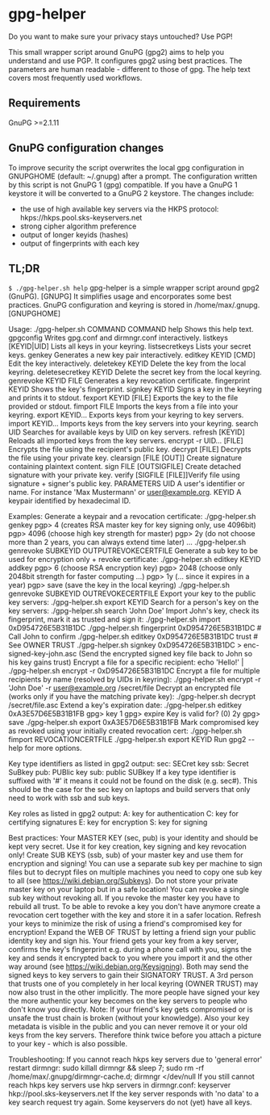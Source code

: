 # gpg-helper
Do you want to make sure your privacy stays untouched? Use PGP!

This small wrapper script around GnuPG (gpg2) aims to help you understand and use PGP. It configures gpg2 using best practices. The parameters are human readable - different to those of gpg. The help text covers most frequently used workflows.

## Requirements
GnuPG >=2.1.11

## GnuPG configuration changes
To improve security the script overwrites the local gpg configuration in GNUPGHOME (default: ~/.gnupg) after a prompt.
The configuration written by this script is not GnuPG 1 (gpg) compatible. If you have a GnuPG 1 keystore it will be converted to a GnuPG 2 keystore.
The changes include:
- the use of high available key servers via the HKPS protocol: hkps://hkps.pool.sks-keyservers.net
- strong cipher algorithm preference
- output of longer keyids (hashes)
- output of fingerprints with each key

## TL;DR
`$ ./gpg-helper.sh help`
gpg-helper is a simple wrapper script around gpg2 (GnuPG). [GNUPG]
It simplifies usage and encorporates some best practices.
GnuPG configuration and keyring is stored in /home/max/.gnupg. [GNUPGHOME]

Usage: ./gpg-helper.sh COMMAND
  COMMAND
    help                   Shows this help text.
    gpgconfig              Writes gpg.conf and dirmngr.conf interactively.
    listkeys [KEYID|UID]   Lists all keys in your keyring.
    listsecretkeys         Lists your secret keys.
    genkey                 Generates a new key pair interactively.
    editkey KEYID [CMD]    Edit the key interactively.
    deletekey KEYID        Delete the key from the local keyring.
    deletesecretkey KEYID  Delete the secret key from the local keyring.
    genrevoke KEYID FILE   Generates a key revocation certificate.
    fingerprint KEYID      Shows the key's fingerprint.
    signkey KEYID          Signs a key in the keyring and prints it to stdout.
    fexport KEYID [FILE]   Exports the key to the file provided or stdout.
    fimport FILE           Imports the keys from a file into your keyring.
    export KEYID…          Exports keys from your keyring to key servers.
    import KEYID…          Imports keys from the key servers into your keyring.
    search UID             Searches for available keys by UID on key servers.
    refresh [KEYID]        Reloads all imported keys from the key servers.
    encrypt -r UID… [FILE] Encrypts the file using the recipient's public key.
    decrypt [FILE]         Decrypts the file using your private key.
    clearsign [FILE [OUT]] Create signature containing plaintext content.
    sign FILE [OUTSIGFILE] Create detached signature with your private key.
    verify [SIGFILE [FILE]]Verify file using signature + signer's public key.
  PARAMETERS
    UID                    A user's identifier or name.
                           For instance 'Max Mustermann' or user@example.org.
    KEYID                  A keypair identified by hexadecimal ID.

Examples:
  Generate a keypair and a revocation certificate:
    ./gpg-helper.sh genkey
    pgp> 4 (creates RSA master key for key signing only, use 4096bit)
    pgp> 4096 (choose high key strength for master)
    pgp> 2y (do not choose more than 2 years, you can always extend time later)
    ...
    ./gpg-helper.sh genrevoke SUBKEYID OUTPUTREVOKECERTFILE
  Generate a sub key to be used for encryption only + revoke certificate:
    ./gpg-helper.sh editkey KEYID addkey
    pgp> 6 (choose RSA encryption key)
    pgp> 2048 (choose only 2048bit strength for faster computing ...)
    pgp> 1y   (... since it expires in a year)
    pgp> save (save the key in the local keyring)
    ./gpg-helper.sh genrevoke SUBKEYID OUTREVOKECERTFILE
  Export your key to the public key servers:
    ./gpg-helper.sh export KEYID
  Search for a person's key on the key servers:
    ./gpg-helper.sh search 'John Doe'
  Import John's key, check its fingerprint, mark it as trusted and sign it:
    ./gpg-helper.sh import 0xD954726E5B31B1DC
    ./gpg-helper.sh fingerprint 0xD954726E5B31B1DC # Call John to confirm
    ./gpg-helper.sh editkey 0xD954726E5B31B1DC trust # See OWNER TRUST
    ./gpg-helper.sh signkey 0xD954726E5B31B1DC > enc-signed-key-john.asc
    (Send the encrypted signed key file back to John so his key gains trust)
  Encrypt a file for a specific recipient:
    echo 'Hello!' | ./gpg-helper.sh encrypt -r 0xD954726E5B31B1DC
  Encrypt a file for multiple recipients by name (resolved by UIDs in keyring):
    ./gpg-helper.sh encrypt -r 'John Doe' -r user@example.org /secret/file
  Decrypt an encrypted file (works only if you have the matching private key):
    ./gpg-helper.sh decrypt /secret/file.asc
  Extend a key's expiration date:
    ./gpg-helper.sh editkey 0xA3E57D6E5B31B1FB
    gpg> key 1
    gpg> expire
    Key is valid for? (0) 2y
    gpg> save
    ./gpg-helper.sh export 0xA3E57D6E5B31B1FB
  Mark compromised key as revoked using your initially created revocation cert:
    ./gpg-helper.sh fimport REVOCATIONCERTFILE
    ./gpg-helper.sh export KEYID
Run gpg2 --help for more options.

Key type identifiers as listed in gpg2 output:
  sec: SECret key
  ssb: Secret SuBkey
  pub: PUBlic key
  sub: public SUBkey
  If a key type identifier is suffixed with '#' it means it could not be
  found on the disk (e.g. sec#). This should be the case for the sec key on
  laptops and build servers that only need to work with ssb and sub keys.

Key roles as listed in gpg2 output:
  A: key for authentication
  C: key for certifying signatures
  E: key for encryption
  S: key for signing

Best practices:
  Your MASTER KEY (sec, pub) is your identity and should be kept very secret.
  Use it for key creation, key signing and key revocation only!
  Create SUB KEYS (ssb, sub) of your master key and use them for encryption and
  signing! You can use a separate sub key per machine to sign files but to
  decrypt files on multiple machines you need to copy one sub key to all
  (see https://wiki.debian.org/Subkeys). Do not store your private master key
  on your laptop but in a safe location! You can revoke a single sub key
  without revoking all. If you revoke the master key you have to rebuild all
  trust. To be able to revoke a key you don't have anymore create a revocation
  cert together with the key and store it in a safer location. Refresh your
  keys to minimize the risk of using a friend's compromised key for encryption!
  Expand the WEB OF TRUST by letting a friend sign your public identity key and
  sign his. Your friend gets your key from a key server, confirms the key's
  fingerprint e.g. during a phone call with you, signs the key and sends it
  encrypted back to you where you import it and the other way around
  (see https://wiki.debian.org/Keysigning).
  Both may send the signed keys to key servers to gain their SIGNATORY TRUST.
  A 3rd person that trusts one of you completely in her local keyring
  (OWNER TRUST) may now also trust in the other implicitly.
  The more people have signed your key the more authentic your key becomes on
  the key servers to people who don't know you directly.
  Note: If your friend's key gets compromised or is unsafe the trust chain is
  broken (without your knowledge). Also your key metadata is visible in the
  public and you can never remove it or your old keys from the key servers.
  Therefore think twice before you attach a picture to your key - which is also
  possible.

Troubleshooting:
  If you cannot reach hkps key servers due to 'general error' restart dirmngr:
      sudo killall dirmngr && sleep 7;
      sudo rm -rf /home/max/.gnupg/dirmngr-cache.d; dirmngr </dev/null
  If you still cannot reach hkps key servers use hkp servers in dirmngr.conf:
      keyserver hkp://pool.sks-keyservers.net
  If the key server responds with 'no data' to a key search request try again.
  Some keyservers do not (yet) have all keys.
